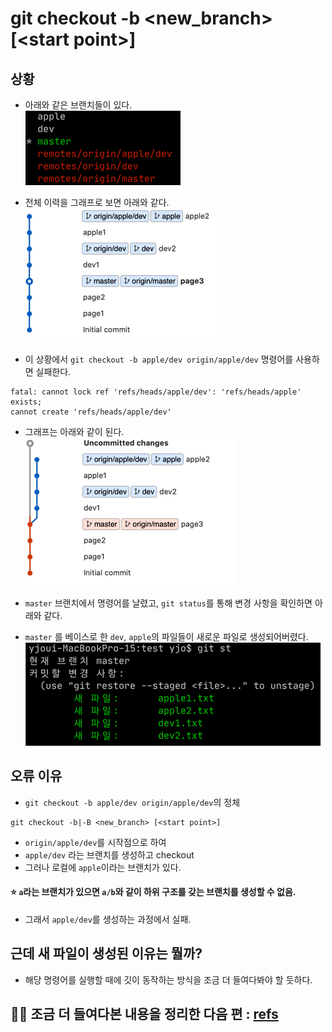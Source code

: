 # git checkout -b <new_branch> \[\<start point\>\]

## 상황
- 아래와 같은 브랜치들이 있다. \
![branches](.%5B20201109%5D_connot_lock_ref_images/ebe46d42.png)

- 전체 이력을 그래프로 보면 아래와 같다. \
![](.%5B20201109%5D_connot_lock_ref_images/b8c07df1.png)

- 이 상황에서 `git checkout -b apple/dev origin/apple/dev` 명령어를 사용하면 실패한다.
```
fatal: cannot lock ref 'refs/heads/apple/dev': 'refs/heads/apple' exists; 
cannot create 'refs/heads/apple/dev'
```

- 그래프는 아래와 같이 된다. \
![](.%5B20201109%5D_connot_lock_ref_images/2924b9da.png)

- `master` 브랜치에서 명령어를 날렸고, `git status`를 통해 변경 사항을 확인하면 아래와 같다. 
- `master` 를 베이스로 한 `dev`, `apple`의 파일들이 새로운 파일로 생성되어버렸다.
![stash](.%5B20201109%5D_connot_lock_ref_images/b59df26e.png)

## 오류 이유
- `git checkout -b apple/dev origin/apple/dev`의 정체
```git
git checkout -b|-B <new_branch> [<start point>]
```
- `origin/apple/dev`를 시작점으로 하여
- `apple/dev` 라는 브랜치를 생성하고 checkout 
- 그러나 로컬에 `apple`이라는 브랜치가 있다.
#### **⭐️ `a`라는 브랜치가 있으면 `a/b`와 같이 하위 구조를 갖는 브랜치를 생성할 수 없음.**
- 그래서 `apple/dev`를 생성하는 과정에서 실패.

## 근데 새 파일이 생성된 이유는 뭘까?
- 해당 명령어를 실행할 때에 깃이 동작하는 방식을 조금 더 들여다봐야 할 듯하다.

## 💁‍♀️ 조금 더 들여다본 내용을 정리한 다음 편 : [refs]([20201111]_cannot_lock_ref2.md)
